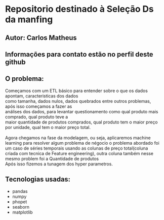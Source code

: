 # Repositorio destinado à Seleção Ds da manfing
## Autor: Carlos Matheus
## Informações para contato estão no perfil deste github
## O problema:
<p>
    Começamos com um ETL básico para entender sobre o que os dados apontam, caracteristicas dos dados<br/>
    como tamanha, dados nulos, dados quebrados entre outros problemas, após isso começamos a fazer as <br/>
    análises dos dados, para levantar questionamento como qual produto mais comprado, qual produto teve a <br/>
    maior quantidade de produtos comprados, qual produto tem o maior preço por unidade, qual tem o maior preço total.<br/>
    <br/>
    Agora chegamos na fase da modelagem, ou seja, aplicaremos machine learning para resolver algum problema de négocio
    o problema abordado foi um caso de séries temporais usando as colunas de preço total(coluna criada com tecnica de Feature engineering), outra coluna também nesse mesmo problem foi a Quantidade de produtos<br/>
    Após isso fizemos a tunagem dos hyper parametros.
    
</p>

## Tecnologias usadas:
* pandas
* numpy
* phopet
* seaborn
* matplotlib

